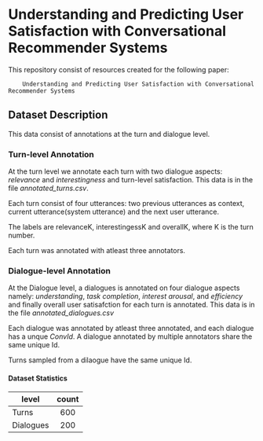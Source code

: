 # Understanding and Predicting User Satisfaction with Conversational Recommender Systems


This repository consist of resources created for the following paper:


        Understanding and Predicting User Satisfaction with Conversational Recommender Systems
  

## Dataset Description

This data consist of annotations at the turn and dialogue level.

### Turn-level Annotation

At the turn level we annotate each turn with two dialogue aspects: *relevance* and *interestingness* and turn-level satisfaction. This data is in the file *annotated_turns.csv*.

Each turn consist of four utterances: two previous utterances as context, current utterance(system utterance) and the next user utterance. 

The labels are relevanceK, interestingessK and overallK, where K is the turn number.

Each turn was annotated with atleast three annotators.


### Dialogue-level Annotation

At the Dialogue level, a dialogues is annotated on four dialogue aspects namely: *understanding*, *task completion*, *interest arousal*, and *efficiency* and finally overall user satisafction for each turn is annotated. This data is in the file *annotated_dialogues.csv*

Each dialogue was annotated by atleast three annotated, and each dialogue has a unque *ConvId*. A dialogue annotated by multiple annotators share the same unique Id.

Turns sampled from a dilaogue have the same unique Id.

#### Dataset Statistics


| level        | count           | 
| ------------- |:-------------:|
| Turns     | 600 |
| Dialogues     | 200      |   



